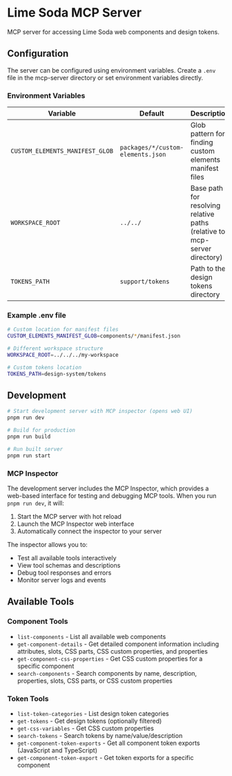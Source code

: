 # Lime Soda MCP Server

MCP server for accessing Lime Soda web components and design tokens.

## Configuration

The server can be configured using environment variables. Create a `.env` file
in the mcp-server directory or set environment variables directly.

### Environment Variables

| Variable                        | Default                           | Description                                                               |
| ------------------------------- | --------------------------------- | ------------------------------------------------------------------------- |
| `CUSTOM_ELEMENTS_MANIFEST_GLOB` | `packages/*/custom-elements.json` | Glob pattern for finding custom elements manifest files                   |
| `WORKSPACE_ROOT`                | `../../`                          | Base path for resolving relative paths (relative to mcp-server directory) |
| `TOKENS_PATH`                   | `support/tokens`                  | Path to the design tokens directory                                       |

### Example .env file

```bash
# Custom location for manifest files
CUSTOM_ELEMENTS_MANIFEST_GLOB=components/*/manifest.json

# Different workspace structure
WORKSPACE_ROOT=../../../my-workspace

# Custom tokens location
TOKENS_PATH=design-system/tokens
```

## Development

```bash
# Start development server with MCP inspector (opens web UI)
pnpm run dev

# Build for production
pnpm run build

# Run built server
pnpm run start
```

### MCP Inspector

The development server includes the MCP Inspector, which provides a web-based
interface for testing and debugging MCP tools. When you run `pnpm run dev`, it
will:

1. Start the MCP server with hot reload
2. Launch the MCP Inspector web interface
3. Automatically connect the inspector to your server

The inspector allows you to:

- Test all available tools interactively
- View tool schemas and descriptions
- Debug tool responses and errors
- Monitor server logs and events

## Available Tools

### Component Tools

- `list-components` - List all available web components
- `get-component-details` - Get detailed component information including
  attributes, slots, CSS parts, CSS custom properties, and properties
- `get-component-css-properties` - Get CSS custom properties for a specific
  component
- `search-components` - Search components by name, description, properties,
  slots, CSS parts, or CSS custom properties

### Token Tools

- `list-token-categories` - List design token categories
- `get-tokens` - Get design tokens (optionally filtered)
- `get-css-variables` - Get CSS custom properties
- `search-tokens` - Search tokens by name/value/description
- `get-component-token-exports` - Get all component token exports (JavaScript
  and TypeScript)
- `get-component-token-export` - Get token exports for a specific component
